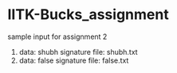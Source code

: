 # IITK-Bucks_assignment
sample input for assignment 2
1) data: shubh
   signature file: shubh.txt
2) data: false
   signature file: false.txt
